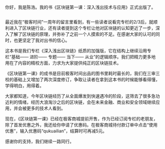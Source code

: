 
你好，我是陈浩。我的书《区块链第一课：深入浅出技术与应用》正式出版了。

<img src="https://static001.geekbang.org/resource/image/78/72/786b61f4afa3c503eaa67ff31f527672.jpeg" alt="">

最近我在“极客时间”一周年的留言里看到，有一些读者说看完专栏的2/3后，就顺利进入了区块链行业，还有读者提到这个专栏让他对区块链的认知更近了一步，深入了解了区块链的原理，并弥补了之前一个人摸索的不足。在感谢大家的认可的同时，也更坚定了我对出书的信心。

这本书是我们专栏《深入浅出区块链》纸质的加强版，它在结构上继续沿用专栏“基础—— 进阶—— 专题—— 当下—— 从业”的逻辑顺序。我们把精力更多地用在了内容的精校方面，力求为大家提供纯正的区块链技术。

《区块链第一课》的成书是目前极客时间出品的图书里耗时最长的，我们在三审三校的基础上又增加了两次深度修订，争取让读者在拿到这本书的时候能够看得懂，学得明白，用得着。

大家都知道，今年区块链经历了从全面爆发到快速遇冷的阶段，这筛去了很多急功近利的情绪，经历大浪淘沙之后的区块链，会在未来金融、商业和安全领域继续应用，并会被更多的技术人看到。

现在，《区块链第一课》已经在极客商城提前开售，作为已经订阅专栏的老朋友，除了首发优惠之外，我还给你申请了优惠码。在极客商城待付款订单中点击“使用优惠”，输入优惠码“qukuailian”，结算时可再减5元。

感谢你的支持，我们继续一路同行。

<img src="https://static001.geekbang.org/resource/image/32/1c/328d9f2dabe32510e4492dc30cc94a1c.jpeg" alt="">
